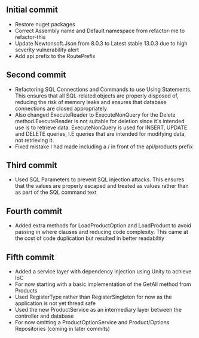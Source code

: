 ## Initial commit
- Restore nuget packages
- Correct Assembly name and Default namespace from refactor-me to refactor-this
- Update Newtonsoft.Json from 8.0.3 to Latest stable 13.0.3 due to high severity vulnerability alert
- Add api prefix to the RoutePrefix

## Second commit
- Refactoring SQL Connections and Commands to use Using Statements. This ensures that all SQL-related objects are properly disposed of, reducing the risk of memory leaks and ensures that database connections are closed appropriately
- Also changed ExecuteReader to ExecuteNonQuery for the Delete method.ExecuteReader is not suitable for deletion since it's intended use is to retrieve data. ExecuteNonQuery is used for INSERT, UPDATE and DELETE queries, I.E queries that are intended for modifying data, not retrieving it.
- Fixed mistake I had made including a / in front of the api/products prefix

## Third commit
- Used SQL Parameters to prevent SQL injection attacks. This ensures that the values are properly escaped and treated as values rather than as part of the SQL command text

## Fourth commit
- Added extra methods for LoadProductOption and LoadProduct to avoid passing in where clauses and reducing code complexity. This came at the cost of code duplication but resulted in better readabiltiy

## Fifth commit
- Added a service layer with dependency injection using Unity to achieve IoC
- For now starting with a basic implementation of the GetAll method from Products
- Used RegisterType rather than RegisterSingleton for now as the application is not yet thread safe
- Used the new ProductService as an intermediary layer between the controller and database
- For now omitting a ProductOptionService and Product/Options Repositories (coming in later commits)